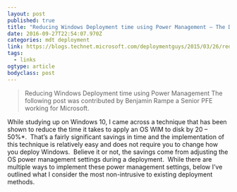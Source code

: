 ```yaml
---
layout: post 
published: true 
title: "Reducing Windows Deployment time using Power Management – The Deployment Guys" 
date: 2016-09-27T22:54:07.970Z 
categories: mdt deployment 
link: https://blogs.technet.microsoft.com/deploymentguys/2015/03/26/reducing-windows-deployment-time-using-power-management/ 
tags:
  - links
ogtype: article 
bodyclass: post 
---
```


> Reducing Windows Deployment time using Power Management
The following post was contributed by Benjamin Rampe a Senior PFE working for Microsoft.

While studying up on Windows 10, I came across a technique that has been shown to reduce the time it takes to apply an OS WIM to disk by 20 – 50%*.  That’s a fairly significant savings in time and the implementation of this technique is relatively easy and does not require you to change how you deploy Windows.  Believe it or not, the savings come from adjusting the OS power management settings during a deployment.  While there are multiple ways to implement these power management settings, below I’ve outlined what I consider the most non-intrusive to existing deployment methods. 